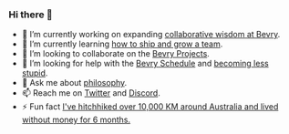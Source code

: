 ### Hi there 👋

- 🔭 I’m currently working on expanding [collaborative wisdom at Bevry](https://bevry.me).
- 🌱 I’m currently learning [how to ship and grow a team](https://balupton.com/goodreads).
- 👯 I’m looking to collaborate on the [Bevry Projects](https://bevry.me/projects).
- 🤔 I’m looking for help with the [Bevry Schedule](https://bevry.me/schedule) and [becoming less stupid](https://bevry.me/meetings).
- 💬 Ask me about [philosophy](https://bevry.me/youtube).
- 📫 Reach me on [Twitter](https://balupton.com/twitter) and [Discord](https://bevry.me/discord).
- ⚡ Fun fact [I've hitchhiked over 10,000 KM around Australia and lived without money for 6 months.](https://gist.github.com/balupton/d08bbcdcf25cd38b135743e16050a1e9)
